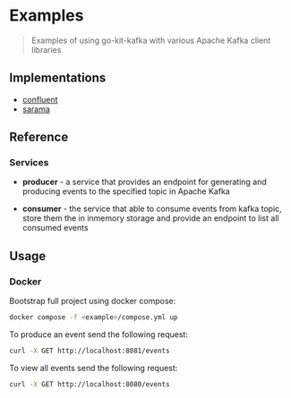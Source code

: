 # Examples

> Examples of using go-kit-kafka with various Apache Kafka client libraries

## Implementations

- [confluent](./confluent)
- [sarama](./sarama)

## Reference

### Services

- **producer** - a service that provides an endpoint for generating and producing events to the specified topic in Apache Kafka

- **consumer** - the service that able to consume events from kafka topic, store them the in inmemory storage and provide
  an endpoint to list all consumed events

## Usage

### Docker

Bootstrap full project using docker compose:

```bash
docker compose -f <example>/compose.yml up
```

To produce an event send the following request:

```bash
curl -X GET http://localhost:8081/events

```

To view all events send the following request:

```bash
curl -X GET http://localhost:8080/events

```
